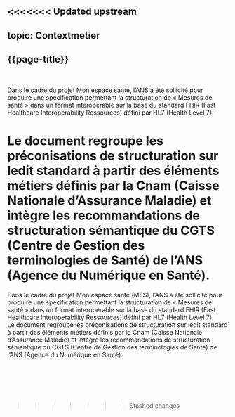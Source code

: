 <<<<<<< Updated upstream
---
topic: Contextmetier
---
## {{page-title}}
&nbsp;

Dans le cadre du projet Mon espace santé, l’ANS a été sollicité pour produire une spécification permettant la structuration de « Mesures de santé » dans un format interopérable sur la base du standard FHIR (Fast Healthcare Interoperability Ressources) défini par HL7 (Health Level 7).

Le document regroupe les préconisations de structuration sur ledit standard à partir des éléments métiers définis par la Cnam (Caisse Nationale d’Assurance Maladie) et intègre les recommandations de structuration sémantique du CGTS (Centre de Gestion des terminologies de Santé) de l’ANS (Agence du Numérique en Santé). 
=======
  

Dans le cadre du projet Mon espace santé (MES), l’ANS a été sollicité pour produire une spécification permettant la structuration de « Mesures de santé » dans un format interopérable sur la base du standard FHIR (Fast Healthcare Interoperability Ressources) défini par HL7 (Health Level 7). 
&nbsp;  
Le document regroupe les préconisations de structuration sur ledit standard à partir des éléments métiers définis par la Cnam (Caisse Nationale d’Assurance Maladie) et intègre les recommandations de structuration sémantique du CGTS (Centre de Gestion des terminologies de Santé) de l’ANS (Agence du Numérique en Santé). 
&nbsp;  
&nbsp;  
&nbsp;  
&nbsp;  
&nbsp;  
&nbsp;  
>>>>>>> Stashed changes
